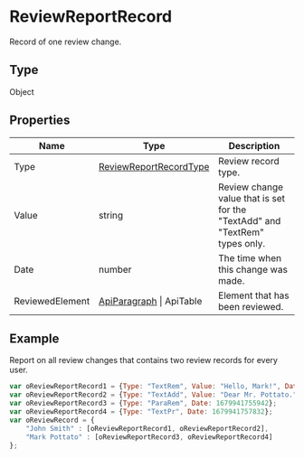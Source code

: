 # ReviewReportRecord

Record of one review change.

## Type

Object

## Properties

| Name | Type | Description |
| ---- | ---- | ----------- |
| Type | [ReviewReportRecordType](../../Enumeration/ReviewReportRecordType.md) | Review record type. |
| Value | string | Review change value that is set for the "TextAdd" and "TextRem" types only. |
| Date | number | The time when this change was made. |
| ReviewedElement | [ApiParagraph](../../ApiParagraph/ApiParagraph.md) &#124; ApiTable | Element that has been reviewed. |



## Example

Report on all review changes that contains two review records for every user.

```javascript
var oReviewReportRecord1 = {Type: "TextRem", Value: "Hello, Mark!", Date: 1679941734161};
var oReviewReportRecord2 = {Type: "TextAdd", Value: "Dear Mr. Pottato.", Date: 1679941736189};
var oReviewReportRecord3 = {Type: "ParaRem", Date: 1679941755942};
var oReviewReportRecord4 = {Type: "TextPr", Date: 1679941757832};
var oReviewRecord = {
	"John Smith" : [oReviewReportRecord1, oReviewReportRecord2],
	"Mark Pottato" : [oReviewReportRecord3, oReviewReportRecord4]
};
```
